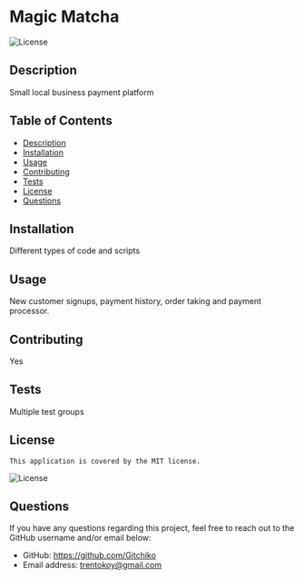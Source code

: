 
  # Magic Matcha

  ![License](http://img.shields.io/badge/license-MIT-blue.svg)

  ## Description
  Small local business payment platform

  ## Table of Contents
  - [Description](#Description)
  - [Installation](#Installation)
  - [Usage](#Usage)
  - [Contributing](#Contributing)
  - [Tests](#Tests)
  - [License](#License)
  - [Questions](#Questions)

  ## Installation
  Different types of code and scripts

  ## Usage
  New customer signups, payment history, order taking and payment processor.

  ## Contributing
  Yes

  ## Tests
  Multiple test groups

  ## License
    
    This application is covered by the MIT license.
  ![License](http://img.shields.io/badge/license-MIT-blue.svg)

  ## Questions
  If you have any questions regarding this project, feel free to reach out to the GitHub username and/or email below:

  - GitHub: https://github.com/Gitchiko
  - Email address: trentokoy@gmail.com

